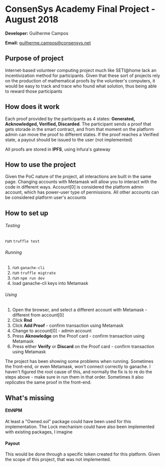 # ConsenSys Academy Final Project - August 2018

**Developer:** Guilherme Campos

**Email:** guilherme.campos@consensys.net

## Purpose of project
Internet-based volunteer computing project much like SETI@home lack an incentivization method for participants. Given that these sort of projects rely on the production of mathematical proofs by the volunteer's computers, it would be easy to track and trace who found what solution, thus being able to reward those participants

## How does it work
Each proof provided by the participants as 4 states: **Generated, Acknowledged, Verified, Discarded**. The participant sends a proof that gets storade in the smart contract, and from that moment on the platform admin can move the proof to different states. If the proof reaches a Verified state, a payout should be issued to the user (not implemented)

All proofs are stored in **IPFS**, using Infura's gateway

## How to use the project
Given the PoC nature of the project, all interactions are built in the same page. Changing accounts with Metamask will allow you to interact with the code in different ways. Account[0] is considered the platform admin account, which has power-user type of permissions. All other accounts can be considered platform user's accounts 

## How to set up ##
###### Testing ######
run `truffle test`

###### Running ######
1. run `ganache-cli`
1. run `truffle migtrate`
1. run `npm run dev`
1. load ganache-cli keys into Metamask

###### Using ######
1. Open the browser, and select a different account with Metamask - different from account[0]
1. Click **Rnd**
1. Click **Add Proof** - confirm transaction using Metamask
1. Change to account[0] - admin account
1. Press **Aknowledge** on the Proof card - confirm transaction using Metamask
1. Press either **Verify** or **Discard** on the Proof card - confirm transaction using Metamask

The project has been showing some problems when running. Sometimes the front-end, or even Metamask, won't connect correctly to ganache. I haven't figured the root cause of this, and normally the fix is to re do the steps above - make sure in run them in that order. Sometimes it also _replicates_ the same proof in the front-end.

## What's missing

#### EthNPM
At least a "Owned.sol" package could have been used for this implementation. The Lock mechanism could have also been implemented with existing packages, I imagine

#### Payout
This would be done through a specific token created for this platform. Given the scope of this project, that was not implemented.